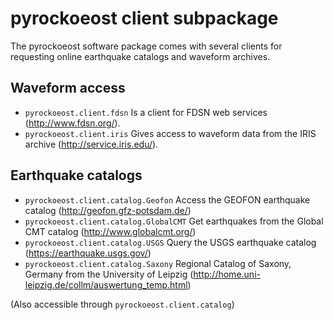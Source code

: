 # pyrockoeost client subpackage

The pyrockoeost software package comes with several clients for requesting online earthquake catalogs and waveform archives.

## Waveform access

* `pyrockoeost.client.fdsn` Is a client for FDSN web services (http://www.fdsn.org/).
* `pyrockoeost.client.iris` Gives access to waveform data from the IRIS archive (http://service.iris.edu/).

## Earthquake catalogs

* `pyrockoeost.client.catalog.Geofon` Access the GEOFON earthquake catalog (http://geofon.gfz-potsdam.de/)
* `pyrockoeost.client.catalog.GlobalCMT` Get earthquakes from the Global CMT catalog (http://www.globalcmt.org/)
* `pyrockoeost.client.catalog.USGS` Query the USGS earthquake catalog (https://earthquake.usgs.gov/)
* `pyrockoeost.client.catalog.Saxony` Regional Catalog of Saxony, Germany from the University of Leipzig (http://home.uni-leipzig.de/collm/auswertung_temp.html)

(Also accessible through `pyrockoeost.client.catalog`)
